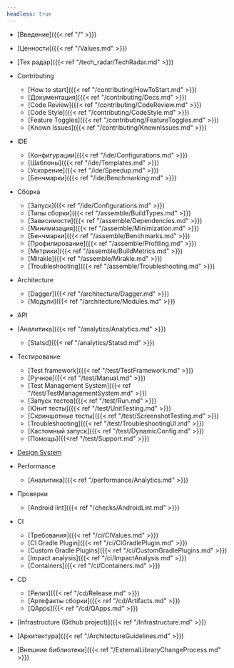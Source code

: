 ```yaml
---
headless: true
---
```


- [Введение]({{< ref "/" >}})
- [Ценности]({{< ref "/Values.md" >}})
- [Тех радар]({{< ref "/tech_radar/TechRadar.md" >}})

- Contributing
    - [How to start]({{< ref "/contributing/HowToStart.md" >}})
    - [Документация]({{< ref "/contributing/Docs.md" >}})
    - [Code Review]({{< ref "/contributing/CodeReview.md" >}})
    - [Code Style]({{< ref "/contributing/CodeStyle.md" >}})
    - [Feature Toggles]({{< ref "/contributing/FeatureToggles.md" >}})
    - [Known Issues]({{< ref "/contributing/KnownIssues.md" >}})
- IDE
    - [Конфигурации]({{< ref "/ide/Configurations.md" >}})
    - [Шаблоны]({{< ref "/ide/Templates.md" >}})
    - [Ускорение]({{< ref "/ide/Speedup.md" >}})
    - [Бенчмарки]({{< ref "/ide/Benchmarking.md" >}})
- Сборка
    - [Запуск]({{< ref "/ide/Configurations.md" >}})
    - [Типы сборки]({{< ref "/assemble/BuildTypes.md" >}})
    - [Зависимости]({{< ref "/assemble/Dependencies.md" >}})
    - [Минимизация]({{< ref "/assemble/Minimization.md" >}})
    - [Бенчмарки]({{< ref "/assemble/Benchmarks.md" >}})
    - [Профилирование]({{< ref "/assemble/Profiling.md" >}})
    - [Метрики]({{< ref "/assemble/BuildMetrics.md" >}})
    - [Mirakle]({{< ref "/assemble/Mirakle.md" >}})
    - [Troubleshooting]({{< ref "/assemble/Troubleshooting.md" >}})
- Architecture
    - [Dagger]({{< ref "/architecture/Dagger.md" >}})
    - [Модули]({{< ref "/architecture/Modules.md" >}})
- API
- [Аналитика]({{< ref "/analytics/Analytics.md" >}})
    - [Statsd]({{< ref "/analytics/Statsd.md" >}})
- Тестирование
    - [Test framework]({{< ref "/test/TestFramework.md" >}})
    - [Ручное]({{< ref "/test/Manual.md" >}})
    - [Test Management System]({{< ref "/test/TestManagementSystem.md" >}})
    - [Запуск тестов]({{< ref "/test/Run.md" >}})
    - [Юнит тесты]({{< ref "/test/UnitTesting.md" >}})
    - [Скриншотные тесты]({{< ref "/test/ScreenshotTesting.md" >}})
    - [Troubleshooting]({{< ref "/test/TroubleshootingUI.md" >}})
    - [Кастомный запуск]({{< ref "/test/DynamicConfig.md" >}})
    - [Помощь]({{<ref "/test/Support.md" >}})
- [Design System](http://links.k.avito.ru/ff)
- Performance
    - [Аналитика]({{< ref "/performance/Analytics.md" >}})
- Проверки
    - [Android lint]({{< ref "/checks/AndroidLint.md" >}})
- CI
    - [Требования]({{< ref "/ci/CIValues.md" >}})
    - [CI Gradle Plugin]({{< ref "/ci/CIGradlePlugin.md" >}})
    - [Custom Gradle Plugins]({{< ref "/ci/CustomGradlePlugins.md" >}})
    - [Impact analysis]({{< ref "/ci/ImpactAnalysis.md" >}})
    - [Containers]({{< ref "/ci/Containers.md" >}})
- CD
    - [Релиз]({{< ref "/cd/Release.md" >}})
    - [Артефакты сборки]({{< ref "/cd/Artifacts.md" >}})
    - [QApps]({{< ref "/cd/QApps.md" >}})
- [Infrastructure (Github project)]({{< ref "/Infrastructure.md" >}})

- [Архитектура]({{< ref "/ArchitectureGuidelines.md" >}})
- [Внешние библиотеки]({{< ref "/ExternalLibraryChangeProcess.md" >}})
